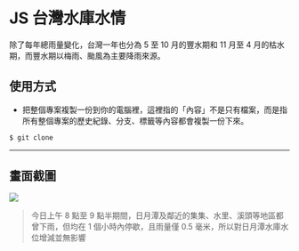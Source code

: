 # JS 台灣水庫水情

除了每年總雨量變化，台灣一年也分為 5 至 10 月的豐水期和 11 月至 4 月的枯水期，而豐水期以梅雨、颱風為主要降雨來源。

## 使用方式
- 把整個專案複製一份到你的電腦裡，這裡指的「內容」不是只有檔案，而是指所有整個專案的歷史紀錄、分支、標籤等內容都會複製一份下來。
```sh
$ git clone
```

----

## 畫面截圖
![](https://i.imgur.com/okAbImh.png)
> 今日上午 8 點至 9 點半期間，日月潭及鄰近的集集、水里、溪頭等地區都曾下雨，但均在 1 個小時內停歇，且雨量僅 0.5 毫米，所以對日月潭水庫水位增減並無影響
